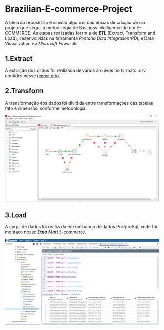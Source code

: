 # Brazilian-E-commerce-Project

A ideia do repositório é simular algumas das etapas de criação de um projeto que segue a metodologia de Business Intelligence de um E-COMMERCE. As etapas realizadas foram a de **ETL** (Extract, Transform and Load), desenvolvidas na ferramenta *Pentaho Data Integration(PDI)* e Data Visualization no *Microsoft Power BI*.

## 1.Extract

A extração dos dados foi realizada de vários arquivos no formato .csv contidos nesse [repositório](https://github.com/levisouuza/Brazilian-E-commerce-Project/tree/master/DataSet/brazilian-ecommerce). 

## 2.Transform

A transformação dos dados foi dividida entre transformações das tabelas fato e dimensão, conforme metodologia.

![job](https://github.com/levisouuza/Brazilian-E-commerce-Project/blob/master/EtlBrazilianEcommerce.png)

## 3.Load

A carga de dados foi realizada em um banco de dados PostgreSql, onde foi montado nosso *Data Mart* E-commerce.

![dm](https://github.com/levisouuza/Brazilian-E-commerce-Project/blob/master/postgresBrazilianEcommerce.png)



